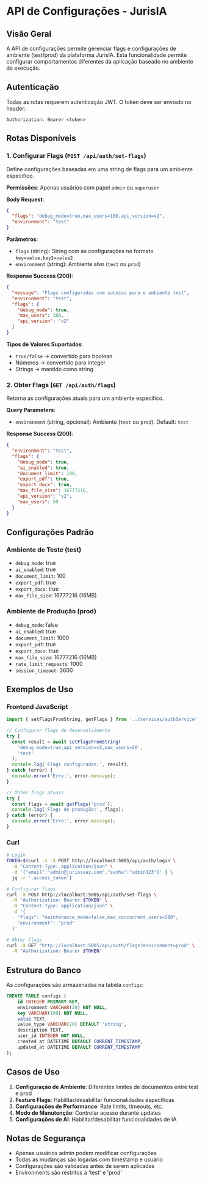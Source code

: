# API de Configurações - JurisIA

## Visão Geral

A API de configurações permite gerenciar flags e configurações de ambiente (test/prod) da plataforma JurisIA. Esta funcionalidade permite configurar comportamentos diferentes da aplicação baseado no ambiente de execução.

## Autenticação

Todas as rotas requerem autenticação JWT. O token deve ser enviado no header:
```
Authorization: Bearer <token>
```

## Rotas Disponíveis

### 1. Configurar Flags (`POST /api/auth/set-flags`)

Define configurações baseadas em uma string de flags para um ambiente específico.

**Permissões**: Apenas usuários com papel `admin` ou `superuser`

**Body Request**:
```json
{
  "flags": "debug_mode=true,max_users=100,api_version=v2",
  "environment": "test"
}
```

**Parâmetros**:
- `flags` (string): String com as configurações no formato `key=value,key2=value2`
- `environment` (string): Ambiente alvo (`test` ou `prod`)

**Response Success (200)**:
```json
{
  "message": "Flags configuradas com sucesso para o ambiente test", 
  "environment": "test",
  "flags": {
    "debug_mode": true,
    "max_users": 100,
    "api_version": "v2"
  }
}
```

**Tipos de Valores Suportados**:
- `true/false` → convertido para boolean
- Números → convertido para integer
- Strings → mantido como string

### 2. Obter Flags (`GET /api/auth/flags`)

Retorna as configurações atuais para um ambiente específico.

**Query Parameters**:
- `environment` (string, opcional): Ambiente (`test` ou `prod`). Default: `test`

**Response Success (200)**:
```json
{
  "environment": "test",
  "flags": {
    "debug_mode": true,
    "ai_enabled": true,
    "document_limit": 100,
    "export_pdf": true,
    "export_docx": true,
    "max_file_size": 16777216,
    "api_version": "v2",
    "max_users": 50
  }
}
```

## Configurações Padrão

### Ambiente de Teste (test)
- `debug_mode`: true
- `ai_enabled`: true
- `document_limit`: 100
- `export_pdf`: true
- `export_docx`: true
- `max_file_size`: 16777216 (16MB)

### Ambiente de Produção (prod)
- `debug_mode`: false
- `ai_enabled`: true
- `document_limit`: 1000
- `export_pdf`: true
- `export_docx`: true
- `max_file_size`: 16777216 (16MB)
- `rate_limit_requests`: 1000
- `session_timeout`: 3600

## Exemplos de Uso

### Frontend JavaScript

```javascript
import { setFlagsFromString, getFlags } from '../services/authService';

// Configurar flags de desenvolvimento
try {
  const result = await setFlagsFromString(
    'debug_mode=true,api_version=v2,max_users=50', 
    'test'
  );
  console.log('Flags configuradas:', result);
} catch (error) {
  console.error('Erro:', error.message);
}

// Obter flags atuais
try {
  const flags = await getFlags('prod');
  console.log('Flags de produção:', flags);
} catch (error) {
  console.error('Erro:', error.message);
}
```

### Curl

```bash
# Login
TOKEN=$(curl -s -X POST http://localhost:5005/api/auth/login \
  -H "Content-Type: application/json" \
  -d '{"email":"admin@jurissaas.com","senha":"admin123"}' | \
  jq -r '.access_token')

# Configurar flags
curl -X POST http://localhost:5005/api/auth/set-flags \
  -H "Authorization: Bearer $TOKEN" \
  -H "Content-Type: application/json" \
  -d '{
    "flags": "maintenance_mode=false,max_concurrent_users=500",
    "environment": "prod"
  }'

# Obter flags
curl -X GET "http://localhost:5005/api/auth/flags?environment=prod" \
  -H "Authorization: Bearer $TOKEN"
```

## Estrutura do Banco

As configurações são armazenadas na tabela `configs`:

```sql
CREATE TABLE configs (
    id INTEGER PRIMARY KEY,
    environment VARCHAR(20) NOT NULL,
    key VARCHAR(100) NOT NULL,
    value TEXT,
    value_type VARCHAR(20) DEFAULT 'string',
    description TEXT,
    user_id INTEGER NOT NULL,
    created_at DATETIME DEFAULT CURRENT_TIMESTAMP,
    updated_at DATETIME DEFAULT CURRENT_TIMESTAMP
);
```

## Casos de Uso

1. **Configuração de Ambiente**: Diferentes limites de documentos entre test e prod
2. **Feature Flags**: Habilitar/desabilitar funcionalidades específicas
3. **Configurações de Performance**: Rate limits, timeouts, etc.
4. **Modo de Manutenção**: Controlar acesso durante updates
5. **Configurações de AI**: Habilitar/desabilitar funcionalidades de IA

## Notas de Segurança

- Apenas usuários admin podem modificar configurações
- Todas as mudanças são logadas com timestamp e usuário
- Configurações são validadas antes de serem aplicadas
- Environments são restritos a 'test' e 'prod' 